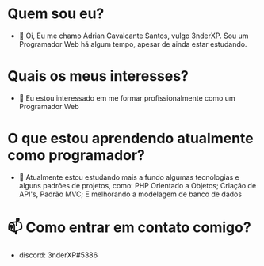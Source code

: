 # Quem sou eu?
- 👋 Oi, Eu me chamo Ádrian Cavalcante Santos, vulgo 3nderXP. Sou um Programador Web há algum tempo, apesar de ainda estar estudando.


# Quais os meus interesses?
- 👀 Eu estou interessado em me formar profissionalmente como um Programador Web


# O que estou aprendendo atualmente como programador?
- 🌱 Atualmente estou estudando mais a fundo algumas tecnologias e alguns padrões de projetos, como: PHP Orientado a Objetos; Criação de API's, Padrão MVC; E melhorando a modelagem de banco de dados


# 📫 Como entrar em contato comigo?
- discord: 3nderXP#5386
